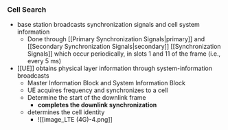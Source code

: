 ### Cell Search
- base station broadcasts synchronization signals and cell system information
	- Done through [[Primary Synchronization Signals|primary]] and [[Secondary Synchronization Signals|secondary]] [[Synchronization Signals]] which occur periodically, in slots 1 and 11 of the frame (i.e., every 5 ms)
- [[UE]] obtains physical layer information through system-information broadcasts
	- Master Information Block and System Information Block
	- UE acquires frequency and synchronizes to a cell
	- Determine the start of the downlink frame
		- **completes the downlink synchronization**
	- determines the cell identity
		- ![[image_LTE (4G)-4.png]]
